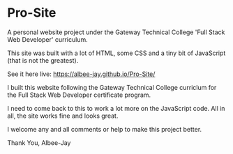 # Pro-Site
A personal website project under the Gateway Technical College 'Full Stack Web Developer' curriculum.

This site was built with a lot of HTML, some CSS and a tiny bit of JavaScript (that is not the greatest).

See it here live: https://albee-jay.github.io/Pro-Site/

I built this website following the Gateway Technical College curriclum for the Full Stack Web Developer certificate program.

I need to come back to this to work a lot more on the JavaScript code. All in all, the site works fine and looks great.

I welcome any and all comments or help to make this project better.

Thank You, Albee-Jay
